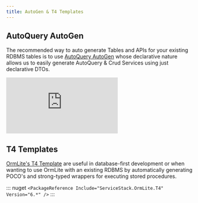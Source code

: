 ```yaml
---
title: AutoGen & T4 Templates
---
```


## AutoQuery AutoGen

The recommended way to auto generate Tables and APIs for your existing RDBMS tables is to use [AutoQuery AutoGen](/autoquery-autogen) whose declarative nature allows us to easily generate AutoQuery & Crud Services using just declarative DTOs.

<iframe class="video-hd" src="https://www.youtube.com/embed/NaJ7TW-Q_pU" frameborder="0" allow="autoplay; encrypted-media" allowfullscreen></iframe>

## T4 Templates

[OrmLite's T4 Template](https://github.com/ServiceStack/ServiceStack.OrmLite/tree/master/src/T4) are useful in database-first development or when wanting to use OrmLite with an existing RDBMS by automatically generating POCO's and strong-typed wrappers for executing stored procedures.

::: nuget
`<PackageReference Include="ServiceStack.OrmLite.T4" Version="6.*" />`
:::
